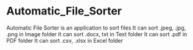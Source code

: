 # Automatic_File_Sorter
Automatic File Sorter is an application to sort files
It can sort .jpeg, .jpg, .png in Image folder
It can sort .docx, txt in Text folder
It can sort .pdf in PDF folder
It can sort .csv, .xlsx in Excel folder
